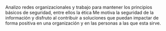 Analizo  redes  organizacionales y trabajo para mantener los principios básicos de seguridad, entre ellos la  ética
Me  motiva la seguridad de la información y disfruto al contribuir a  soluciones que puedan impactar de forma positiva en una organización y en las personas a las que esta sirve.


